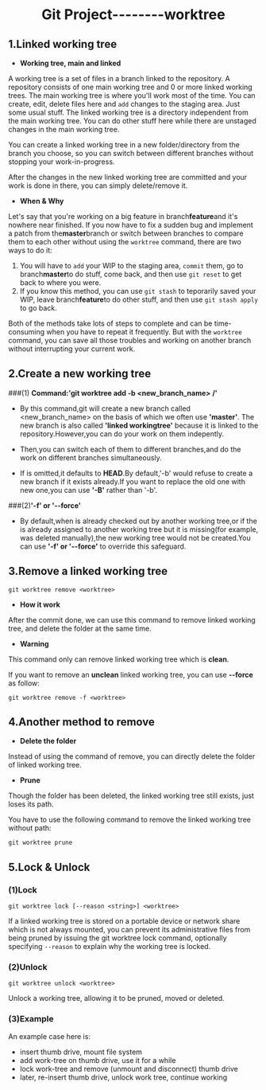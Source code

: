 # <center>Git Project--------**worktree**</center>

## 1.Linked working tree
* **Working tree, main and linked**

A working tree is a set of files in a branch linked to the repository. 
A repository consists of one main working tree and 0 or more linked working trees. 
The main working tree is where you'll work most of the time. You can create, edit, delete files here and `add` changes to the staging area. Just some usual stuff.
The linked working tree is a directory independent from the main working tree. You can do other stuff here while there are unstaged changes in the main working tree.

You can create a linked working tree in a new folder/directory from the branch you choose, so you can switch between different branches without stopping your work-in-progress.

After the changes in the new linked working tree are committed and your work is done in there, you can simply delete/remove it.


* **When & Why**

Let's say that you're working on a big feature in branch**feature**and it's nowhere near finished. If you now have to fix a sudden bug and implement a patch from the**master**branch or switch between branches to compare them to each other without using the `worktree` command, there are two ways to do it:
1. You will have to `add` your WIP to the staging area, `commit` them, go to branch**master**to do stuff, come back, and then use `git reset` to get back to where you were.
2. If you know this method, you can use `git stash` to teporarily saved your WIP, leave branch**feature**to do other stuff, and then use `git stash apply` to go back.

Both of the methods take lots of steps to complete and can be time-consuming when you have to repeat it frequently. But with the `worktree` command, you can save all those troubles and working on another branch without interrupting your current work. 


## 2.Create a new working tree
###(1) **Command:'git worktree add -b <new_branch_name> <path>/<branch>'**
* By this command,git will create a new branch called <new_branch_name> on the basis of <branch> which we often use **'master'**.
The new branch is also called **'linked workingtree'** because it is linked to the repository.However,you can do your work on them indepently.

* Then,you can switch each of them to different branches,and do the work on different branches simultaneously.

* If <branch> is omitted,it defaults to **HEAD**.By default,'-b' would refuse to create a new branch if it exists already.If you want to replace the old one with new one,you can use **'-B'** rather than '-b'.

###(2)**'-f' or '--force'**
* By default,when <branch> is already checked out by another working tree,or if the <path> is already assigned to another working tree but it is missing(for example,<path> was deleted manually),the new working tree would not be created.You can use **'-f' or '--force'** to override this safeguard.

## 3.Remove a linked working tree
`git worktree remove <worktree>`

* **How it work**

After the commit done, we can use this command to remove linked working tree, and delete the folder at the same time.

* **Warning**

This command only can remove linked working tree which is **clean**.

If you want to remove an **unclean** linked working tree, you can use **--force** as follow:

`git worktree remove -f <worktree>`   

## 4.Another method to remove
* **Delete the folder**

Instead of using the command of remove, you can directly delete the folder of linked working tree.

* **Prune**

Though the folder has been deleted, the linked working tree still exists, just loses its path.

You have to use the following command to remove the linked working tree without path:

`git worktree prune`

## 5.Lock & Unlock
### (1)Lock 
`git worktree lock [--reason <string>] <worktree>`

If a linked working tree is stored on a portable device or network share which is not always mounted, you can prevent its administrative files from being pruned by issuing the git worktree lock command, optionally specifying `--reason` to explain why the working tree is locked.
### (2)Unlock
`git worktree unlock <worktree>`

Unlock a working tree, allowing it to be pruned, moved or deleted.
### (3)Example
An example case here is:
* insert thumb drive, mount file system
* add work-tree on thumb drive, use it for a while
* lock work-tree and remove (unmount and disconnect) thumb drive
* later, re-insert thumb drive, unlock work tree, continue working

